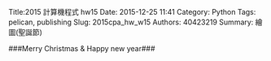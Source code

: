 Title:2015 計算機程式 hw15
Date: 2015-12-25 11:41
Category: Python
Tags: pelican, publishing
Slug: 2015cpa_hw_w15
Authors: 40423219
Summary: 繪圖(聖誕節)
                    
                
            
###Merry Christmas  &  Happy new year###

            
                    
                    
                    
<!-- 導入 brython.js -->

<script type="text/javascript" src="js/40423219-w15.js"></script>

<!-- 啟動 brython() -->

<script>
window.onload=function(){
brython(1);
}
</script>

<!-- 以下利用 Brython 程式執行繪圖 -->

<canvas id="plotarea" width="400" height="410"></canvas>

<script type="text/python3">
# 導入 doc
from browser import document as doc
from browser import console
import math

# 準備繪圖畫布
canvas = doc["plotarea"]
ctx = canvas.getContext("2d")
    

ctx.beginPath()
grd=ctx.createLinearGradient(0,0,0,400)
grd.addColorStop(1,"#FF0000")
grd.addColorStop(0,"#FFFF00")
ctx.lineWidth = 20
ctx.strokeStyle = grd
ctx.moveTo(0,0)
ctx.lineTo(0,400)
ctx.stroke()

ctx.beginPath()
grd=ctx.createLinearGradient(400,0,0,0)
grd.addColorStop(1,"#FFFF00")
grd.addColorStop(0,"#00FF00")
ctx.strokeStyle = grd
ctx.moveTo(0,0)
ctx.lineTo(400,0)
ctx.stroke()

ctx.beginPath()
grd=ctx.createLinearGradient(0,400,0,0)
grd.addColorStop(1,"#00FF00")
grd.addColorStop(0,"#FFFF00")
ctx.strokeStyle = grd
ctx.moveTo(400,0)
ctx.lineTo(400,400)
ctx.stroke()

ctx.beginPath()
grd=ctx.createLinearGradient(0,0,400,0)
grd.addColorStop(0,"#FF0000")
grd.addColorStop(1,"#FFFF00")
ctx.strokeStyle = grd
ctx.moveTo(0,410)
ctx.lineTo(400,410)
ctx.stroke()


ctx.beginPath()
ctx.moveTo(140, 60)
ctx.quadraticCurveTo(170, 45, 200, 15)
ctx.moveTo(200, 12)
ctx.quadraticCurveTo(230, 43, 260, 61)
ctx.moveTo(260, 60)
ctx.lineTo(140, 60)

ctx.moveTo(100, 120)
ctx.quadraticCurveTo(150, 95, 180, 60)
ctx.moveTo(220, 60)
ctx.quadraticCurveTo(250, 95, 300, 120)
ctx.moveTo(100, 120)
ctx.lineTo(300, 120)

ctx.moveTo(60, 190)
ctx.quadraticCurveTo(120, 165, 160, 120)
ctx.moveTo(240, 120)
ctx.quadraticCurveTo(280, 165, 340, 190)
ctx.moveTo(60, 190)
ctx.lineTo(340, 190)

ctx.moveTo(20, 270)
ctx.quadraticCurveTo(80, 250, 140, 190)
ctx.moveTo(260, 190)
ctx.quadraticCurveTo(320, 250, 380, 270)
ctx.moveTo(20, 270)
ctx.lineTo(380, 270)

ctx.lineWidth = 5
ctx.strokeStyle = "#008800"
ctx.stroke()


ctx.fillStyle = "#663300"
ctx.fillRect(180,271.5,40,129)


ctx.beginPath()
ctx.fillStyle = "#9900FF"
ctx.fillRect(260,340,60,60)
ctx.stroke()

ctx.moveTo(260,370)
ctx.lineTo(320,370)

ctx.moveTo(290,340)
ctx.lineTo(290,400)

ctx.moveTo(290,340)
ctx.lineTo(260,320)

ctx.moveTo(290,340)
ctx.lineTo(280,300)

ctx.moveTo(258,321)
ctx.lineTo(282,300)

ctx.moveTo(290,340)
ctx.lineTo(300,300)

ctx.moveTo(290,340)
ctx.lineTo(320,320)

ctx.moveTo(298,300)
ctx.lineTo(322,320)

ctx.lineWidth = 5
ctx.strokeStyle = "#FFCC00"
ctx.stroke()


ctx.beginPath()
ctx.fillStyle = "#000099"
ctx.fillRect(60,340,100,60)

ctx.moveTo(60,370)
ctx.lineTo(160,370)

ctx.moveTo(110,340)
ctx.lineTo(110,400)

ctx.moveTo(111.5,341.5)
ctx.lineTo(100,310)

ctx.moveTo(111.5,341.5)
ctx.lineTo(80,330)

ctx.moveTo(101.5,310)
ctx.lineTo(78.5,330)

ctx.moveTo(111.5,341.5)
ctx.lineTo(140,330)

ctx.moveTo(111.5,341.5)
ctx.lineTo(120,310)

ctx.moveTo(141.5,330)
ctx.lineTo(118.5,310)

ctx.lineWidth = 5
ctx.strokeStyle = "#CC0000"
ctx.stroke()


ctx.fillStyle = "#66CCFF"
ctx.font = "23px Dutch801 XBd BT"
ctx.fillText("Merry ",13,28)
ctx.font = "23px Dutch801 XBd BT"
ctx.fillText("Christmas",13,48)
ctx.font = "23px Dutch801 XBd BT"
ctx.fillText("&",13,68)
ctx.font = "23px Dutch801 XBd BT"
ctx.fillText("Happy New ",13,88)
ctx.font = "23px Dutch801 XBd BT"
ctx.fillText("Year ",13,108)
ctx.stroke()


ctx.beginPath()

ctx.moveTo(210, 24)
ctx.quadraticCurveTo(200, 50, 160, 60)

ctx.moveTo(160,78)
ctx.quadraticCurveTo(200, 110, 270, 120)

ctx.moveTo(285, 160)
ctx.quadraticCurveTo(250, 180, 200, 190)

ctx.moveTo(280, 210)
ctx.quadraticCurveTo(220, 240, 70, 270)

ctx.lineWidth = 3
ctx.strokeStyle = "#CC0000"
ctx.stroke()


ctx.beginPath()

ctx.moveTo(225, 35)
ctx.quadraticCurveTo(220, 55, 200, 58)

ctx.moveTo(230, 70)
ctx.quadraticCurveTo(200, 105, 130, 120)

ctx.moveTo(130, 150)
ctx.quadraticCurveTo(180, 180, 300, 190)

ctx.moveTo(320, 240)
ctx.quadraticCurveTo(300, 260, 210, 270)

ctx.lineWidth = 3
ctx.strokeStyle = "#FFFF33"
ctx.stroke()


ctx.beginPath()

ctx.moveTo(172,38)
ctx.quadraticCurveTo(200, 50, 240, 60)


ctx.moveTo(245, 85)
ctx.quadraticCurveTo(240, 100, 190, 120)

ctx.moveTo(260, 140)
ctx.quadraticCurveTo(180, 180, 100, 190)

ctx.moveTo(92, 230)
ctx.quadraticCurveTo(250, 260, 330, 270)

ctx.lineWidth = 3
ctx.strokeStyle = "#0099FF"
ctx.stroke()


ctx.beginPath()
ctx.fillStyle = "#FF359A"
ctx.font = "10px ScriptS"
ctx.fillText("40423103 ",325,398)
ctx.stroke()

</script> 




<script>
window.onload=function(){
brython(1);
}
</script>

